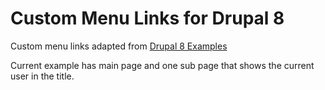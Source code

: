 # Custom Menu Links for Drupal 8  
Custom menu links adapted from [Drupal 8 Examples](https://www.drupal.org/project/examples)  

Current example has main page and one sub page that shows the current user in the title.
